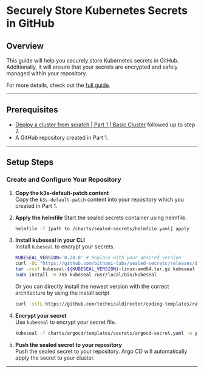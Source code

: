 # Securely Store Kubernetes Secrets in GitHub

## Overview

This guide will help you securely store Kubernetes secrets in GitHub. Additionally, it will ensure that your secrets are encrypted and safely managed within your repository.

For more details, check out the [full guide](url).

---

## Prerequisites

- [Deploy a cluster from scratch | Part 1 | Basic Cluster](url) followed up to step 7.
- A GitHub repository created in Part 1.

---

## Setup Steps

### Create and Configure Your Repository

1. **Copy the k3s-default-patch content**  
   Copy the `k3s-default-patch` content into your repository which you created in Part 1.

2. **Apply the helmfile**
    Start the sealed secrets container using helmfile.
    ```sh
    helmfile -f [path to /charts/sealed-secrets/helmfile.yaml] apply
    ```

3. **Install kubeseal in your CLI**  
   Install `kubeseal` to encrypt your secrets.
   ```sh
   KUBESEAL_VERSION='0.28.0' # Replace with your desired version
   curl -OL "https://github.com/bitnami-labs/sealed-secrets/releases/download/v${KUBESEAL_VERSION}/kubeseal-${KUBESEAL_VERSION}-linux-amd64.tar.gz"
   tar -xvzf kubeseal-${KUBESEAL_VERSION}-linux-amd64.tar.gz kubeseal
   sudo install -m 755 kubeseal /usr/local/bin/kubeseal
   ```
   
   Or you can directly install the newest version with the correct architecture by using the install script
   ```sh
   curl -sSfL https://github.com/technicaldirector/coding-templates/raw/main/guided-series/kubernetes/02-securly-store-k3s-secrets/assets/install-kubeseal.sh | sudo sh -s -- -b /usr/local/bin
   ```

4. **Encrypt your secret**  
   Use `kubeseal` to encrypt your secret file.
   ```sh
   kubeseal -f charts/argocd/templates/secrets/argocd-secret.yaml -o yaml > charts/argocd/templates/secrets/argocd-secret.yaml
   ```

5. **Push the sealed secret to your repository**  
   Push the sealed secret to your repository. Argo CD will automatically apply the secret to your cluster.

---

